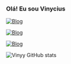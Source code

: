 ### Olá! Eu sou Vinycius 

[![Blog](https://img.shields.io/badge/Instagram-E4405F?style=for-the-badge&logo=instagram&logoColor=white)](https://www.instagram.com/vinyy_o/)

[![Blog](https://img.shields.io/badge/GitHub-100000?style=for-the-badge&logo=github&logoColor=white)](https://github.com/VinyyDev?tab=repositories)

[![Blog](https://img.shields.io/badge/LinkedIn-0077B5?style=for-the-badge&logo=linkedin&logoColor=white)](https://www.linkedin.com/in/hhh-hdhd-b0611b26b/)

![Vinyy GitHub stats](https://github-readme-stats.vercel.app/api?username=VinyyDev&show_icons=true&theme=dracula)
